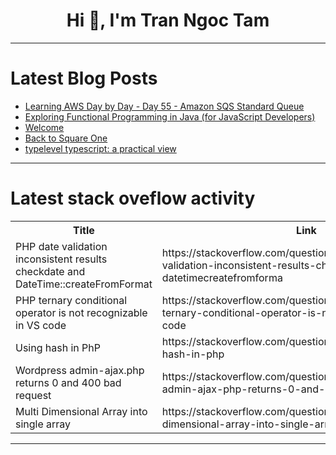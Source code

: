 <h1 align="center">Hi 👋, I'm Tran Ngoc Tam</h1>

---

# Latest Blog Posts 
<!-- BLOG-POST-LIST:START -->
- [Learning AWS Day by Day - Day 55 - Amazon SQS Standard Queue](https://dev.to/rksalo88/learning-aws-day-by-day-day-55-amazon-sqs-standard-queue-455h)
- [Exploring Functional Programming in Java &lpar;for JavaScript Developers&rpar;](https://dev.to/gervaisamoah/exploring-functional-programming-in-java-for-javascript-developers-3dem)
- [Welcome](https://dev.to/aminelebrini/welcome-1bih)
- [Back to Square One](https://dev.to/piyuuussshhh/back-to-square-one-5ehe)
- [typelevel typescript: a practical view](https://dev.to/eatyourabstractions/typelevel-typescript-a-practical-view-1j1m)
<!-- BLOG-POST-LIST:END -->

---

# Latest stack oveflow activity
<table>
  <tr><th>Title</th><th>Link</th></tr>
  <!-- STACKOVERFLOW:START --><tr><td>PHP date validation inconsistent results checkdate and DateTime::createFromFormat</td><td>https://stackoverflow.com/questions/78429764/php-date-validation-inconsistent-results-checkdate-and-datetimecreatefromforma</td></tr><tr><td>PHP ternary conditional operator is not recognizable in VS code</td><td>https://stackoverflow.com/questions/78429623/php-ternary-conditional-operator-is-not-recognizable-in-vs-code</td></tr><tr><td>Using hash in PhP</td><td>https://stackoverflow.com/questions/78429575/using-hash-in-php</td></tr><tr><td>Wordpress admin-ajax.php returns 0 and 400 bad request</td><td>https://stackoverflow.com/questions/78429527/wordpress-admin-ajax-php-returns-0-and-400-bad-request</td></tr><tr><td>Multi Dimensional Array into single array</td><td>https://stackoverflow.com/questions/78429458/multi-dimensional-array-into-single-array</td></tr><!-- STACKOVERFLOW:END -->
</table>

---


